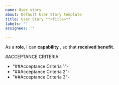 ```yaml
---
name: User story
about: Default User Story template
title: User Story **<Title>**
labels: ''
assignees: ''

---
```


As a **role**, I can **capability** , so that **received benefit**.

#ACCEPTANCE CRITERIA


- "##Acceptance Criteria 1"-
- "##Acceptance Criteria 2"-
- "##Acceptance Criteria 3"-                                                                        
